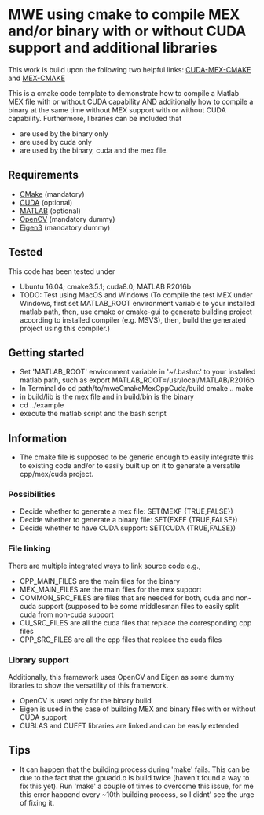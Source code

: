 # MWE using cmake to compile MEX and/or binary with or without CUDA support and additional libraries
This work is build upon the following two helpful links:
[CUDA-MEX-CMAKE](https://de.mathworks.com/matlabcentral/fileexchange/45505-cuda-mex-cmake) and [MEX-CMAKE](https://de.mathworks.com/matlabcentral/fileexchange/45522-mex-cmake)

This is a cmake code template to demonstrate how to compile a Matlab MEX file with or without CUDA capability AND additionally how to compile a binary at the same time without MEX support with or without CUDA capability. Furthermore, libraries can be included that 
* are used by the binary only
* are used by cuda only
* are used by the binary, cuda and the mex file.

## Requirements
* [CMake](https://cmake.org/) (mandatory)
* [CUDA](https://developer.nvidia.com/cuda-downloads) (optional)
* [MATLAB](https://de.mathworks.com/) (optional)
* [OpenCV](https://de.mathworks.com/) (mandatory dummy)
* [Eigen3](https://de.mathworks.com/) (mandatory dummy)

## Tested
This code has been tested under 
* Ubuntu 16.04; cmake3.5.1; cuda8.0; MATLAB R2016b
* TODO: Test using MacOS and Windows (To compile the test MEX under Windows, first set MATLAB_ROOT environment variable to your installed matlab path, then, use cmake or cmake-gui to generate building project according to installed compiler (e.g. MSVS), then, build the generated project using this compiler.)

## Getting started
* Set 'MATLAB_ROOT' environment variable in '~/.bashrc' to your installed matlab path, such as 
  export MATLAB_ROOT=/usr/local/MATLAB/R2016b
* In Terminal do
  cd path/to/mweCmakeMexCppCuda/build
  cmake ..
  make
* in build/lib is the mex file and in build/bin is the binary
* cd  ../example
* execute the matlab script and the bash script

## Information
* The cmake file is supposed to be generic enough to easily integrate this to existing code and/or to easily built up on it to generate a versatile cpp/mex/cuda project.

### Possibilities
* Decide whether to generate a mex file: SET(MEXF {TRUE,FALSE})
* Decide whether to generate a binary file: SET(EXEF {TRUE,FALSE})
* Decide whether to have CUDA support: SET(CUDA {TRUE,FALSE})

### File linking
There are multiple integrated ways to link source code e.g.,
* CPP_MAIN_FILES are the main files for the binary
* MEX_MAIN_FILES are the main files for the mex support
* COMMON_SRC_FILES are files that are needed for both, cuda and non-cuda support (supposed to be some middlesman files to easily split cuda from non-cuda support
* CU_SRC_FILES are all the cuda files that replace the corresponding cpp files
* CPP_SRC_FILES are all the cpp files that replace the cuda files

### Library support
Additionally, this framework uses OpenCV and Eigen as some dummy libraries to show the versatility of this framework.
* OpenCV is used only for the binary build
* Eigen is used in the case of building MEX and binary files with or without CUDA support
* CUBLAS and CUFFT libraries are linked and can be easily extended

## Tips
* It can happen that the building process during 'make' fails. This can be due to the fact that the gpuadd.o is build twice (haven't found a way to fix this yet). Run 'make' a couple of times to overcome this issue, for me this error happend every ~10th building process, so I didnt' see the urge of fixing it.

